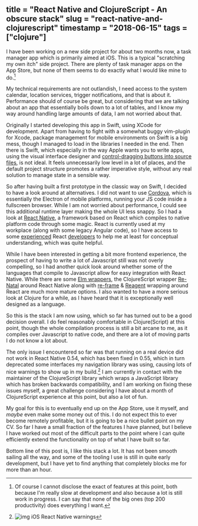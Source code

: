 title = "React Native and ClojureScript - An obscure stack"
slug = "react-native-and-clojurescript"
timestamp = "2018-06-15"
tags = ["clojure"]
---
I have been working on a new side project for about two months now, a task manager app which is primarily aimed at iOS. This is a typical "scratching my own itch" side project. There are plenty of task manager apps on the App Store, but none of them seems to do exactly what I would like mine to do.[^1]

My technical requirements are not outlandish, I need access to the system calendar, location services, trigger notifications, and that is about it. Performance should of course be great, but considering that we are talking about an app that essentially boils down to a lot of tables, and I know my way around handling large amounts of data, I am not worried about that.

Originally I started developing this app in Swift, using XCode for development. Apart from having to fight with a somewhat buggy vim-plugin for Xcode, package management for mobile environments on Swift is a big mess, though I managed to load in the libraries I needed in the end. Then there is Swift, which especially in the way Apple wants you to write apps, using the visual interface designer and [control-dragging buttons into source files](https://developer.apple.com/library/archive/referencelibrary/GettingStarted/DevelopiOSAppsSwift/ConnectTheUIToCode.html#//apple_ref/doc/uid/TP40015214-CH22-SW1), is not ideal. It feels unnecessarily low level in a lot of places, and the default project structure promotes a rather imperative style, without any real solution to manage state in a sensible way.

So after having built a first prototype in the classic way on Swift, I decided to have a look around at alternatives. I did not want to use [Cordova](https://cordova.apache.org), which is essentially the Electron of mobile platforms, running your JS code inside a fullscreen browser. While I am not worried about performance, I could see this additional runtime layer making the whole UI less snappy. So I had a look at [React Native](https://facebook.github.io/react-native/), a framework based on React which compiles to native platform code through some magic. React is currently used at my workplace (along with some legacy Angular code), so I have access to some [experienced](https://github.com/inestavares) React [developers](https://github.com/bradlocking) to help me at least for conceptual understanding, which was quite helpful.

While I have been interested in getting a bit more frontend experience, the prospect of having to write a lot of Javascript still was not overly compelling, so I had another quick look around whether some of the languages that compile to Javascript allow for easy integration with React Native. While there are some [Elm wrappers](https://github.com/ohanhi/elm-native-ui), the ClojureScript wrapper [Re-Natal](https://github.com/drapanjanas/re-natal) around React Native along with [re-frame](https://github.com/Day8/re-frame) & [Reagent](http://reagent-project.github.io) wrapping around React are much more mature options. I also wanted to have a more serious look at Clojure for a while, as I have heard that it is exceptionally well designed as a language.

So this is the stack I am now using, which so far has turned out to be a good decision overall. I do feel reasonably comfortable in Clojure(Script) at this point, though the whole compilation process is still a bit arcane to me, as it compiles over Javascript to native code, and there are a lot of moving parts I do not know a lot about.

The only issue I encountered so far was that running on a real device did not work in React Native 0.54, which has been fixed in 0.55, which in turn deprecated some interfaces my navigation library was using, causing lots of nice warnings to show up in my build.[^2] I am currently in contact with the maintainer of the ClojureScript library which wraps a JavaScript library which has broken backwards compatibility, and I am working on fixing these issues myself, a great challenge considering I have about a month of ClojureScript experience at this point, but also a lot of fun.

My goal for this is to eventually end up on the App Store, use it myself, and *maybe* even make some money out of this. I do not expect this to ever become remotely profitable, but it is going to be a nice bullet point on my CV. So far I have a small fraction of the features I have planned, but I believe I have worked out most of the difficult parts to the point where I can quite efficiently extend the functionality on top of what I have built so far.

Bottom line of this post is, I like this stack a lot. It has not been smooth sailing all the way, and some of the tooling I use is still in quite early development, but I have yet to find anything that completely blocks me for more than an hour.


[^1]: Of course I cannot disclose the exact of features at this point, both because I'm really slow at development and also because a lot is still work in progress. I can say that none of the big ones (top 200 productivity) does everything I want.

[^2]: ![img](../../images/ios-warnings.png "iOS React Native warnings") iOS React Native warnings
